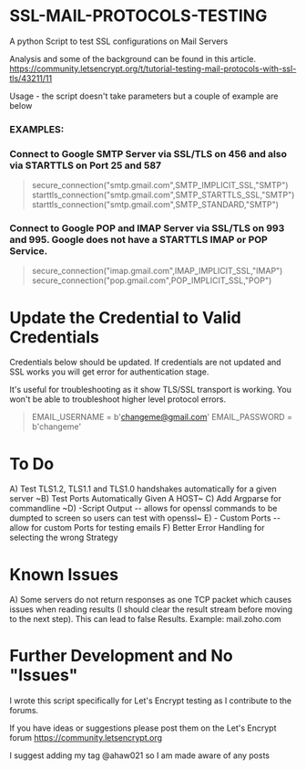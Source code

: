 # SSL-MAIL-PROTOCOLS-TESTING

A python Script to test SSL configurations on Mail Servers

Analysis and some of the background can be found in this article. https://community.letsencrypt.org/t/tutorial-testing-mail-protocols-with-ssl-tls/43211/11

Usage - the script doesn't take parameters but a couple of example are below

### EXAMPLES:

### Connect to Google SMTP Server via SSL/TLS on 456 and also via STARTTLS on Port 25 and 587

> secure_connection("smtp.gmail.com",SMTP_IMPLICIT_SSL,"SMTP")
starttls_connection("smtp.gmail.com",SMTP_STARTTLS_SSL,"SMTP")
starttls_connection("smtp.gmail.com",SMTP_STANDARD,"SMTP")

### Connect to Google POP and IMAP Server via SSL/TLS on 993 and 995. Google does not have a STARTTLS IMAP or POP Service.

> secure_connection("imap.gmail.com",IMAP_IMPLICIT_SSL,"IMAP")
secure_connection("pop.gmail.com",POP_IMPLICIT_SSL,"POP")

# Update the Credential to Valid Credentials

Credentials below should be updated. If credentials are not updated and SSL works you will get error for authentication stage.

It's useful for troubleshooting as it show TLS/SSL transport is working. You won't be able to troubleshoot higher level protocol errors.

> EMAIL_USERNAME = b'changeme@gmail.com'
EMAIL_PASSWORD = b'changeme'


# To Do

A) Test TLS1.2, TLS1.1 and TLS1.0 handshakes automatically for a given server
~B) Test Ports Automatically Given A HOST~
C) Add Argparse for commandline
~D) -Script Output -- allows for openssl commands to be dumpted to screen so users can test with openssl~
E) - Custom Ports -- allow for custom Ports for testing emails
F) Better Error Handling for selecting the wrong Strategy

# Known Issues

A) Some servers do not return responses as one TCP packet which causes issues when reading results (I should clear the result stream before moving to the next step). This can lead to false Results. Example: mail.zoho.com

# Further Development and No "Issues"

I wrote this script specifically for Let's Encrypt testing as I contribute to the forums.

If you have ideas or suggestions please post them on the Let's Encrypt forum https://community.letsencrypt.org

I suggest adding my tag @ahaw021 so I am made aware of any posts
